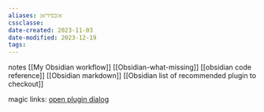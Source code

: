 ```yaml
---
aliases: אובסידיאן
cssclasse: 
date-created: 2023-11-03
date-modified: 2023-12-19
tags: 
---
```


notes
[[My Obsidian workflow]]
[[Obsidian-what-missing]]
[[obsidian code reference]]
[[Obsidian markdown]]
[[Obsidian list of recommended plugin to checkout]]

magic links: [open plugin dialog](obsidian://show-plugin?id=obsidian-linter)
